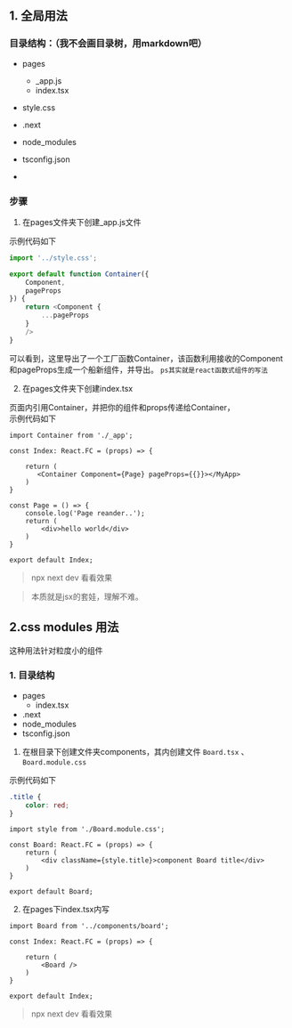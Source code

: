 ## 1. 全局用法

### 目录结构：（我不会画目录树，用markdown吧）

* pages  
    - _app.js  
    - index.tsx  
* style.css
* .next
* node_modules  
* tsconfig.json  

* 

### 步骤

1. 在pages文件夹下创建_app.js文件

示例代码如下

``` js
import '../style.css';

export default function Container({
    Component,
    pageProps
}) {
    return <Component {
        ...pageProps
    }
    />
}
```

可以看到，这里导出了一个工厂函数Container，该函数利用接收的Component和pageProps生成一个船新组件，并导出。 `ps其实就是react函数式组件的写法` 

2. 在pages文件夹下创建index.tsx  

页面内引用Container，并把你的组件和props传递给Container，  
示例代码如下  

``` tsx
import Container from './_app';

const Index: React.FC = (props) => {

    return (
       <Container Component={Page} pageProps={{}}></MyApp>
    )
}

const Page = () => {
    console.log('Page reander..');
    return (
        <div>hello world</div>
    )
}

export default Index;
```

> npx next dev 看看效果

> 本质就是jsx的套娃，理解不难。

## 2.css modules 用法

这种用法针对粒度小的组件

### 1. 目录结构

* pages  
    - index.tsx  
* .next
* node_modules  
* tsconfig.json  

1. 在根目录下创建文件夹components，其内创建文件 `Board.tsx` 、 `Board.module.css` 

示例代码如下

``` css
.title {
    color: red;
}
```

``` tsx
import style from './Board.module.css';

const Board: React.FC = (props) => {
    return (
        <div className={style.title}>component Board title</div>
    )
}

export default Board;
```

2. 在pages下index.tsx内写  

``` tsx
import Board from '../components/board';

const Index: React.FC = (props) => {

    return (
        <Board />
    )
}

export default Index;
```

> npx next dev 看看效果

